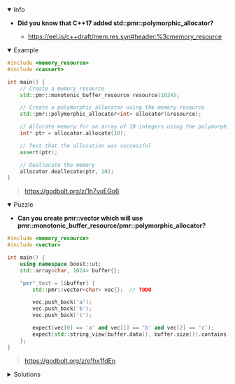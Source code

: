 <details open><summary>Info</summary><p>

* **Did you know that C++17 added std::pmr::polymorphic_allocator?**

  * https://eel.is/c++draft/mem.res.syn#header:%3cmemory_resource

</p></details><details open><summary>Example</summary><p>

```cpp
#include <memory_resource>
#include <cassert>

int main() {
    // Create a memory resource
    std::pmr::monotonic_buffer_resource resource(1024);

    // Create a polymorphic allocator using the memory resource
    std::pmr::polymorphic_allocator<int> allocator(&resource);

    // Allocate memory for an array of 10 integers using the polymorphic allocator
    int* ptr = allocator.allocate(10);

    // Test that the allocation was successful
    assert(ptr);

    // Deallocate the memory
    allocator.deallocate(ptr, 10);
}
```

> https://godbolt.org/z/1h7voEGo6

</p></details><details open><summary>Puzzle</summary><p>

* **Can you create pmr::vector which will use pmr::monotonic_buffer_resource/pmr::polymorphic_allocator?**

```cpp
#include <memory_resource>
#include <vector>

int main() {
    using namespace boost::ut;
    std::array<char, 1024> buffer{};

    "pmr"_test = [&buffer] {
        std::pmr::vector<char> vec{};  // TODO

        vec.push_back('a');
        vec.push_back('b');
        vec.push_back('c');

        expect(vec[0] == 'a' and vec[1] == 'b' and vec[2] == 'c');
        expect(std::string_view(buffer.data(), buffer.size()).contains("abc"));
    };
}
```

> https://godbolt.org/z/o1hx1fdEn

</p></details><details><summary>Solutions</summary><p>
</p></details>
